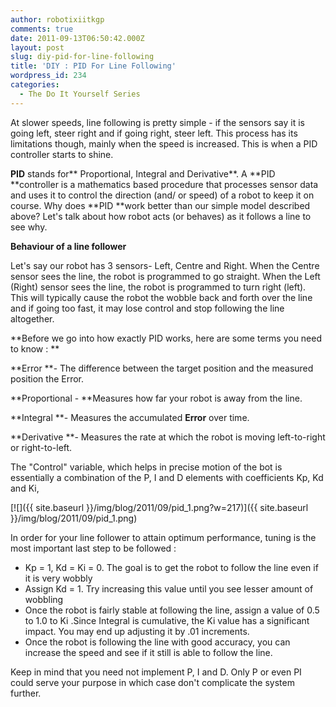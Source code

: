 ```yaml
---
author: robotixiitkgp
comments: true
date: 2011-09-13T06:50:42.000Z
layout: post
slug: diy-pid-for-line-following
title: 'DIY : PID For Line Following'
wordpress_id: 234
categories:
  - The Do It Yourself Series
---
```


At slower speeds, line following is pretty simple - if the sensors say it is going left, steer right and if going right, steer left. This process has its limitations though, mainly when the speed is increased.  This is when a PID controller starts to shine.

**PID** stands for** Proportional, Integral and Derivative**.  A **PID **controller is a mathematics based procedure that processes sensor data and uses it to control the direction (and/ or speed) of a robot to keep it on course. Why does **PID **work better than our simple model described above? Let's talk about how robot acts (or behaves) as it follows a line to see why.

**Behaviour of a line follower**

Let's say our robot has 3 sensors- Left, Centre and Right. When the Centre sensor sees the line, the robot is programmed to go straight. When the Left (Right) sensor sees the line, the robot is programmed to turn right (left). This will typically cause the robot the wobble back and forth over the line and if going too fast, it may lose control and stop following the line altogether.

**Before we go into how exactly PID works, here are some terms you need to know : **

**Error **- The difference between the target position and the measured position the Error.

**Proportional - **Measures how far your robot is away from the line.

**Integral **- Measures the accumulated **Error** over time.

**Derivative **- Measures the rate at which the robot is moving left-to-right or right-to-left.

The "Control" variable, which helps in precise motion of the bot is essentially a combination of the P, I and D elements with coefficients Kp, Kd and Ki,

[![]({{ site.baseurl }}/img/blog/2011/09/pid_1.png?w=217)]({{ site.baseurl }}/img/blog/2011/09/pid_1.png)

In order for your line follower to attain optimum performance, tuning is the most important last step to be followed :
- Kp = 1, Kd = Ki = 0. The goal is to get the robot to follow the line even if it is very wobbly
- Assign Kd = 1. Try increasing this value until you see lesser amount of wobbling
- Once the robot is fairly stable at following the line, assign a value of 0.5 to 1.0 to Ki .Since Integral is cumulative, the Ki value has a significant impact. You may end up adjusting it by .01 increments.
- Once the robot is following the line with good accuracy, you can increase the speed and see if it still is able to follow the line.

Keep in mind that you need not implement P, I and D. Only P or even PI could serve your purpose in which case don't complicate the system further.
